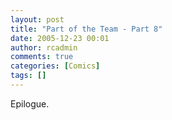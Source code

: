 ```yaml
---
layout: post
title: "Part of the Team - Part 8"
date: 2005-12-23 00:01
author: rcadmin
comments: true
categories: [Comics]
tags: []
---
```

Epilogue.

<!--more-->
<img src="http://dl.bitsmack.com/comics/20051223.png" alt="" />

